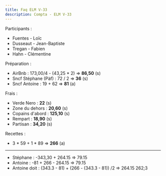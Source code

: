 ```yaml
---
title: Faq ELM V-33
description: Compta - ELM V-33
---
```


Participants :  
* Fuentes - Loïc
* Dusseaut - Jean-Baptiste
* Tregan - Fabien
* Hahn - Clémentine

Préparation :
* AirBnb : 173,00/4 - (43,25 * 2) => **86,50** (s)
* Sncf Stéphane (Pàf) : 72 / 2 => **36** (s)
* Sncf Antoine : 19 + 62 => **81** (a) 

Frais :  
* Verde Nero : **22** (s)
* Zone du dehors : **20,60** (s)
* Copains d'abord : **125,10** (s)
* Rempart : **18,90** (s)
* Partisan : **34,20** (s)

Recettes :
* 3 * 59 + 1 * 89 => **266** (a)

---
- Stéphane : -343,30       + 264.15 => 79.15
- Antoine :  -81     + 266 - 264.15 => 79.15
- Antoine doit : (343.3 - 81) + (266 -  (343.3 - 81)) /2 => 264.15
262;3
